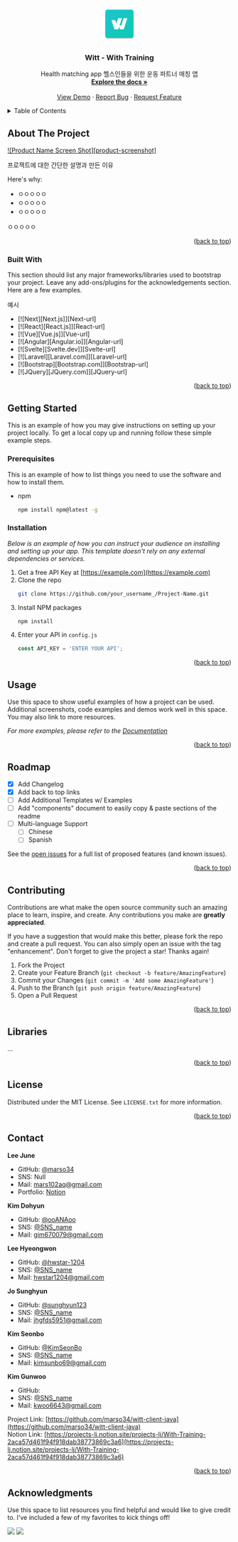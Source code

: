 <!-- PROJECT LOGO -->
<a name="readme-top"></a>
<br />
<div align="center">
  <a href="https://github.com/marso34/witt-client-java">
    <img src="app\src\main\res\mipmap-xxxhdpi\app_logo.png" alt="Logo" width="80" height="80">
  </a>

  <h3 align="center">Witt - With Training</h3>

  <p align="center">
    Health matching app 헬스인들을 위한 운동 파트너 매칭 앱
    <br />
    <a href="https://github.com/marso34/witt-client-java"><strong>Explore the docs »</strong></a>
    <br />
    <br />
    <a href="https://github.com/marso34/witt-client-java">View Demo</a>
    ·
    <a href="https://github.com/marso34/witt-client-java/issues">Report Bug</a>
    ·
    <a href="https://github.com/marso34/witt-client-java/issues">Request Feature</a>
  </p>
</div>



<!-- TABLE OF CONTENTS -->
<details>
  <summary>Table of Contents</summary>
  <ol>
    <li>
      <a href="#about-the-project">About The Project</a>
      <ul>
        <li><a href="#built-with">Built With</a></li>
      </ul>
    </li>
    <li>
      <a href="#getting-started">Getting Started</a>
      <ul>
        <li><a href="#prerequisites">Prerequisites</a></li>
        <li><a href="#installation">Installation</a></li>
      </ul>
    </li>
    <li><a href="#usage">Usage</a></li>
    <li><a href="#roadmap">Roadmap</a></li>
    <li><a href="#contributing">Contributing</a></li>
    <li><a href="#license">License</a></li>
    <li><a href="#contact">Contact</a></li>
    <li><a href="#acknowledgments">Acknowledgments</a></li>
  </ol>
</details>



<!-- ABOUT THE PROJECT -->
## About The Project

[![Product Name Screen Shot][product-screenshot]](https://example.com)
<!-- 완성 후 스크린샷 추가 -->

프로젝트에 대한 간단한 설명과 만든 이유

Here's why:
* ㅇㅇㅇㅇㅇ
* ㅇㅇㅇㅇㅇ
* ㅇㅇㅇㅇㅇ

ㅇㅇㅇㅇㅇ

<!-- Use the `BLANK_README.md` to get started. -->


<p align="right">(<a href="#readme-top">back to top</a>)</p>



### Built With

This section should list any major frameworks/libraries used to bootstrap your project. Leave any add-ons/plugins for the acknowledgements section. Here are a few examples.

예시

* [![Next][Next.js]][Next-url]
* [![React][React.js]][React-url]
* [![Vue][Vue.js]][Vue-url]
* [![Angular][Angular.io]][Angular-url]
* [![Svelte][Svelte.dev]][Svelte-url]
* [![Laravel][Laravel.com]][Laravel-url]
* [![Bootstrap][Bootstrap.com]][Bootstrap-url]
* [![JQuery][JQuery.com]][JQuery-url]

<p align="right">(<a href="#readme-top">back to top</a>)</p>



<!-- GETTING STARTED -->
## Getting Started

This is an example of how you may give instructions on setting up your project locally.
To get a local copy up and running follow these simple example steps.

### Prerequisites

This is an example of how to list things you need to use the software and how to install them.
* npm
  ```sh
  npm install npm@latest -g
  ```

### Installation

_Below is an example of how you can instruct your audience on installing and setting up your app. This template doesn't rely on any external dependencies or services._

1. Get a free API Key at [https://example.com](https://example.com)
2. Clone the repo
   ```sh
   git clone https://github.com/your_username_/Project-Name.git
   ```
3. Install NPM packages
   ```sh
   npm install
   ```
4. Enter your API in `config.js`
   ```js
   const API_KEY = 'ENTER YOUR API';
   ```

<p align="right">(<a href="#readme-top">back to top</a>)</p>



<!-- USAGE EXAMPLES -->
## Usage

Use this space to show useful examples of how a project can be used. Additional screenshots, code examples and demos work well in this space. You may also link to more resources.

_For more examples, please refer to the [Documentation](https://example.com)_

<p align="right">(<a href="#readme-top">back to top</a>)</p>



<!-- ROADMAP -->
## Roadmap

- [x] Add Changelog
- [x] Add back to top links
- [ ] Add Additional Templates w/ Examples
- [ ] Add "components" document to easily copy & paste sections of the readme
- [ ] Multi-language Support
    - [ ] Chinese
    - [ ] Spanish

See the [open issues](https://github.com/othneildrew/Best-README-Template/issues) for a full list of proposed features (and known issues).

<p align="right">(<a href="#readme-top">back to top</a>)</p>



<!-- CONTRIBUTING -->
## Contributing

Contributions are what make the open source community such an amazing place to learn, inspire, and create. Any contributions you make are **greatly appreciated**.

If you have a suggestion that would make this better, please fork the repo and create a pull request. You can also simply open an issue with the tag "enhancement".
Don't forget to give the project a star! Thanks again!

1. Fork the Project
2. Create your Feature Branch (`git checkout -b feature/AmazingFeature`)
3. Commit your Changes (`git commit -m 'Add some AmazingFeature'`)
4. Push to the Branch (`git push origin feature/AmazingFeature`)
5. Open a Pull Request

<p align="right">(<a href="#readme-top">back to top</a>)</p>



<!-- Libraries -->
## Libraries

...

<p align="right">(<a href="#readme-top">back to top</a>)</p>


<!-- LICENSE -->
## License

Distributed under the MIT License. See `LICENSE.txt` for more information.

<p align="right">(<a href="#readme-top">back to top</a>)</p>



<!-- CONTACT -->
## Contact

**Lee June**

- GitHub: [@marso34](https://github.com/marso34)
- SNS: Null
- Mail: <a href="mailto:mars102aq@gmail.com">mars102aq@gmail.com</a>
- Portfolio: [Notion](https://leejune.notion.site/Portfolio-70b846886e2e41368280f5a7e49f9e0d)

**Kim Dohyun**

- GitHub: [@ooANAoo](htps://github.com/ooANAoo)
- SNS: [@SNS_name]()
- Mail: <a href="mailto:gim670079@gmail.com">gim670079@gmail.com</a>

**Lee Hyeongwon**

- GitHub: [@hwstar-1204](https://github.com/hwstar-1204)
- SNS: [@SNS_name]()
- Mail: <a href="mailto:hwstar1204@gmail.com">hwstar1204@gmail.com</a>

**Jo Sunghyun**

- GitHub: [@sunghyun123](https://github.com/sunghyun123)
- SNS: [@SNS_name]()
- Mail: <a href="mailto:jhgfds5951@gmail.com">jhgfds5951@gmail.com</a>

**Kim Seonbo**

- GitHub: [@KimSeonBo](https://github.com/KimSeonBo)
- SNS: [@SNS_name]()
- Mail: <a href="mailto:kimsunbo69@gmail.com">kimsunbo69@gmail.com</a>

**Kim Gunwoo**

- GitHub: 
- SNS: [@SNS_name]()
- Mail: <a href="mailto:kwoo6643@gmail.com">kwoo6643@gmail.com</a>



Project Link: [https://github.com/marso34/witt-client-java](https://github.com/marso34/witt-client-java) <br />
Notion Link: [https://projects-lj.notion.site/projects-lj/With-Training-2aca57d461f94f918dab38773869c3a6](https://projects-lj.notion.site/projects-lj/With-Training-2aca57d461f94f918dab38773869c3a6)

<p align="right">(<a href="#readme-top">back to top</a>)</p>



<!-- ACKNOWLEDGMENTS -->
## Acknowledgments

Use this space to list resources you find helpful and would like to give credit to. I've included a few of my favorites to kick things off!


<!-- 나중에 수정-->

<a href="https://github.com/marso34/witt-client-java/graphs/contributors" alt="Contributors">
  <img src="https://img.shields.io/github/contributors/marso34/witt-client-java" /></a>
<a href="https://github.com/marso34/witt-client-java/pulse" alt="Activity">
  <img src="https://img.shields.io/github/commit-activity/m/marso34/witt-client-java" /></a>
